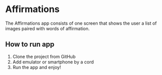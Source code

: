 # Affirmations
The Affirmations app consists of one screen that shows the user a list of images paired with words of affirmation.

## How to run app
1. Clone the project from GitHub
2. Add emulator or smartphone by a cord
3. Run the app and enjoy!
